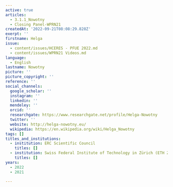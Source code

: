 ```yaml
---
active: true
articles:
  - 3.1.1_Nowotny
  - Closing Panel-WPRN21
createdAt: '2022-09-21T08:08:29.828Z'
exerpt: ''
firstname: Helga
issue:
  - content/issues/HCERES - PFUE 2022.md
  - content/issues/WPRN21 Videos.md
language:
  - English
lastname: Nowotny
picture: ''
picture_copyright: ''
reference: ''
social_channels:
  google_scholar: ''
  instagram: ''
  linkedin: ''
  mendeley: ''
  orcid: ''
  researchgate: https://www.researchgate.net/profile/Helga-Nowotny
  twitter: ''
  website: http://helga-nowotny.eu/
  wikipedia: https://en.wikipedia.org/wiki/Helga_Nowotny
tags: []
titles_and_institutions:
  - institution: ERC Scientific Council
    titles: []
  - institution: Swiss Federal Institute of Technology in Zürich (ETH Zurich), Switzerland
    titles: []
years:
  - 2022
  - 2021

---
```

